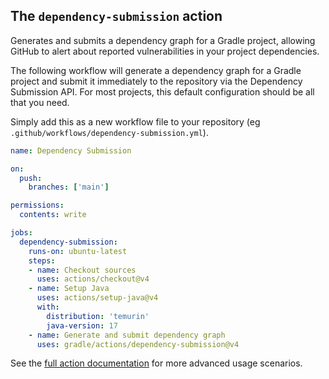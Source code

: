 ## The `dependency-submission` action

Generates and submits a dependency graph for a Gradle project, allowing GitHub to alert about reported vulnerabilities in your project dependencies.

The following workflow will generate a dependency graph for a Gradle project and submit it immediately to the repository via the
Dependency Submission API. For most projects, this default configuration should be all that you need.

Simply add this as a new workflow file to your repository (eg `.github/workflows/dependency-submission.yml`).

```yaml
name: Dependency Submission

on:
  push:
    branches: ['main']

permissions:
  contents: write

jobs:
  dependency-submission:
    runs-on: ubuntu-latest
    steps:
    - name: Checkout sources
      uses: actions/checkout@v4
    - name: Setup Java
      uses: actions/setup-java@v4
      with:
        distribution: 'temurin'
        java-version: 17
    - name: Generate and submit dependency graph
      uses: gradle/actions/dependency-submission@v4
```

See the [full action documentation](../docs/dependency-submission.md) for more advanced usage scenarios.
